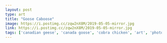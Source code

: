 ```yaml
---
layout: post
type: art
title: "Goose Caboose"
image: https://i.postimg.cc/zqw2nX8M/2019-05-05-mirror.jpg
link: https://i.postimg.cc/zqw2nX8M/2019-05-05-mirror.jpg
tags: ['canadian geese', 'canada goose', 'cobra chicken', 'art', 'photography', 'animal']
---
```

